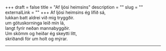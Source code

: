 +++
draft = false
title = "Af ljósi heimsins"
description = ""
slug = ""
externalLink = ""
+++
Af ljósi heimsins ég lífið sá,  
lukkan batt aldrei við mig tryggðir.  
um götuskorninga leið mín lá,  
langt fyrir neðan mannabyggðir.  
Um skömm og heiðar ég skeytti lítt,  
skríðandi fór um holt og mýrar.  

- - - -
